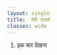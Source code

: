 ```yaml
---
layout: single 
title:  मेरी ग़ज़लें 
classes: wide
---
```



<ol>
<li> <a >इक बार देखना </a> </li>
  
</ol>
